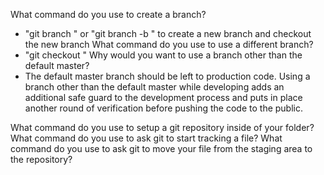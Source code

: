 <!-- Branching -->
What command do you use to create a branch?
- "git branch <branch-name>" or "git branch -b <branch-name>" to create a new branch and checkout the new branch
What command do you use to use a different branch?
- "git checkout <branch-name>"
Why would you want to use a branch other than the default master?
- The default master branch should be left to production code. Using a branch other than the default master while developing adds an additional safe guard to the development process and puts in place another round of verification before pushing the code to the public. 

<!-- Initializing, tracking, and committing -->
What command do you use to setup a git repository inside of your folder?
What command do you use to ask git to start tracking a file?
What command do you use to ask git to move your file from the staging area to the repository?
